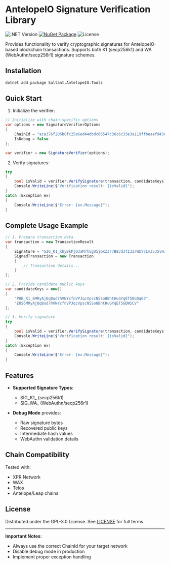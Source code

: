 # AntelopeIO Signature Verification Library

![.NET Version](https://img.shields.io/badge/.NET-9.0-blue)
[![NuGet Package](https://img.shields.io/nuget/v/Saltant.AntelopeIO.Tools)](https://www.nuget.org/packages/Saltant.AntelopeIO.Tools)
![License](https://img.shields.io/badge/license-GPL--3.0-green)

Provides functionality to verify cryptographic signatures for AntelopeIO-based blockchain transactions.
Supports both K1 (secp256k1) and WA (WebAuthn/secp256r1) signature schemes.

## Installation

```bash
dotnet add package Saltant.AntelopeIO.Tools
```

## Quick Start

1. Initialize the verifier:
```csharp
// Initialize with chain-specific options
var options = new SignatureVerifierOptions
{
    ChainId = "aca376f206b8fc25a6ed44dbdc66547c36c6c33e3a119ffbeaef943642f0e906",
    IsDebug = false
};

var verifier = new SignatureVerifier(options);
```
2. Verify signatures:
```csharp
try 
{
    bool isValid = verifier.VerifySignature(transaction, candidateKeys);
    Console.WriteLine($"Verification result: {isValid}");
}
catch (Exception ex)
{
    Console.WriteLine($"Error: {ex.Message}");
}
```
## Complete Usage Example
```csharp
// 1. Prepare transaction data
var transaction = new TransactionResult
{
    Signature = "SIG_K1_KhyBkPjQ3aM7h5gU5jGKZJr7B8JdJtI3ZrWbY7LmJ5J5vHJ5J5",
    SignedTransaction = new Transaction
    {
        // Transaction details...
    }
};

// 2. Provide candidate public keys
var candidateKeys = new[]
{
    "PUB_K1_6MRyAjQq8ud7hVNYcfnVPJqcVpscN5So8BhtHuGYqET5BoDq63",
    "EOS6MRyAjQq8ud7hVNYcfnVPJqcVpscN5So8BhtHuGYqET5GDW5CV"
};

// 3. Verify signature
try 
{
    bool isValid = verifier.VerifySignature(transaction, candidateKeys);
    Console.WriteLine($"Verification result: {isValid}");
}
catch (Exception ex)
{
    Console.WriteLine($"Error: {ex.Message}");
}
```
## Features

- **Supported Signature Types**:
  - SIG_K1_ (secp256k1)
  - SIG_WA_ (WebAuthn/secp256r1)

- **Debug Mode** provides:
  - Raw signature bytes
  - Recovered public keys
  - Intermediate hash values
  - WebAuthn validation details

## Chain Compatibility

Tested with:
- XPR Network
- WAX
- Telos
- Antelope/Leap chains

## License

Distributed under the GPL-3.0 License. See [LICENSE](LICENSE) for full terms.

---

**Important Notes**:
- Always use the correct ChainId for your target network
- Disable debug mode in production
- Implement proper exception handling
